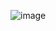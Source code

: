 ![image](https://user-images.githubusercontent.com/63789702/187475110-9f70d569-9425-4dee-9cb4-d86942b82a37.png)
